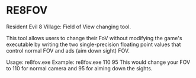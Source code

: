 # RE8FOV
Resident Evil 8 Village: Field of View changing tool.

This tool allows users to change their FoV without modifying the game's executable by writing the two single-precision floating point values that control normal FOV and ads (aim down sight) FOV.

Usage: re8fov.exe <normal fov> <ads fov>
Example: re8fov.exe 110 95
  This would change your FOV to 110 for normal camera and 95 for aiming down the sights.
